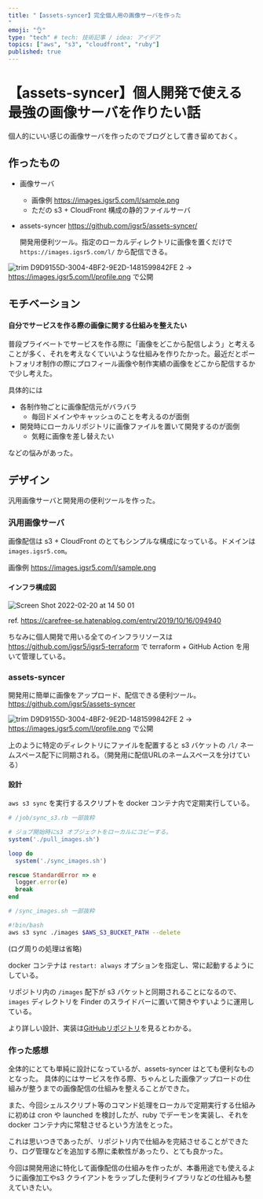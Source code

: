 ```yaml
---
title: "【assets-syncer】完全個人用の画像サーバを作った
"
emoji: "👌"
type: "tech" # tech: 技術記事 / idea: アイデア
topics: ["aws", "s3", "cloudfront", "ruby"]
published: true
---
```


# 【assets-syncer】個人開発で使える最強の画像サーバを作りたい話

個人的にいい感じの画像サーバを作ったのでブログとして書き留めておく。

## 作ったもの

- 画像サーバ 
  - 画像例 https://images.igsr5.com/l/sample.png
  - ただの s3 + CloudFront 構成の静的ファイルサーバ

- assets-syncer
  https://github.com/igsr5/assets-syncer/

  開発用便利ツール。指定のローカルディレクトリに画像を置くだけで `https://images.igsr5.com/l/` から配信できる。


![trim D9D9155D-3004-4BF2-9E2D-1481599842FE 2](https://user-images.githubusercontent.com/66525257/154830179-acccf9bf-9d2e-4fd5-847c-ff5b104279e4.gif)
  → https://images.igsr5.com/l/profile.png で公開

## モチベーション
#### 自分でサービスを作る際の画像に関する仕組みを整えたい

普段プライベートでサービスを作る際に「画像をどこから配信しよう」と考えることが多く、それを考えなくていいような仕組みを作りたかった。最近だとポートフォリオ制作の際にプロフィール画像や制作実績の画像をどこから配信するかで少し考えた。

具体的には

- 各制作物ごとに画像配信元がバラバラ
  - 毎回ドメインやキャッシュのことを考えるのが面倒
- 開発時にローカルリポジトリに画像ファイルを置いて開発するのが面倒
  - 気軽に画像を差し替えたい

などの悩みがあった。


## デザイン

汎用画像サーバと開発用の便利ツールを作った。

### 汎用画像サーバ

画像配信は s3 + CloudFront のとてもシンプルな構成になっている。ドメインは `images.igsr5.com`。

画像例 https://images.igsr5.com/l/sample.png

#### インフラ構成図

![Screen Shot 2022-02-20 at 14 50 01](https://user-images.githubusercontent.com/66525257/154830381-1512fb4c-1291-4b1e-bb00-766898849516.png)

ref. https://carefree-se.hatenablog.com/entry/2019/10/16/094940

ちなみに個人開発で用いる全てのインフラリソースは https://github.com/igsr5/igsr5-terraform で terraform + GitHub Action を用いて管理している。

### assets-syncer
開発用に簡単に画像をアップロード、配信できる便利ツール。
https://github.com/igsr5/assets-syncer

![trim D9D9155D-3004-4BF2-9E2D-1481599842FE 2](https://user-images.githubusercontent.com/66525257/154830179-acccf9bf-9d2e-4fd5-847c-ff5b104279e4.gif)
  → https://images.igsr5.com/l/profile.png で公開

上のように特定のディレクトリにファイルを配置すると s3 バケットの `/l/` ネームスペース配下に同期される。（開発用に配信URLのネームスペースを分けている）

#### 設計

`aws s3 sync` を実行するスクリプトを docker コンテナ内で定期実行している。

```ruby:/job/sync_s3.rb
# /job/sync_s3.rb 一部抜粋

# ジョブ開始時にs3 オブジェクトをローカルにコピーする。
system('./pull_images.sh')

loop do
  system('./sync_images.sh')

rescue StandardError => e
  logger.error(e)
  break
end
```

```sh:/sync_images.sh
# /sync_images.sh 一部抜粋

#!bin/bash
aws s3 sync ./images $AWS_S3_BUCKET_PATH --delete
```
(ログ周りの処理は省略)

docker コンテナは `restart: always` オプションを指定し、常に起動するようにしている。

リポジトリ内の `/images` 配下が s3 バケットと同期されることになるので、 `images` ディレクトリを Finder のスライドバーに置いて開きやすいように運用している。

より詳しい設計、実装は[GitHubリポジトリ](https://github.com/igsr5/assets-syncer)を見るとわかる。


### 作った感想

全体的にとても単純に設計になっているが、assets-syncer はとても便利なものとなった。
具体的にはサービスを作る際、ちゃんとした画像アップロードの仕組みが整うまでの画像配信の仕組みを整えることができた。

また、今回シェルスクリプト等のコマンド処理をローカルで定期実行する仕組みに初めは cron や launched を検討したが、ruby でデーモンを実装し、それを docker コンテナ内に常駐させるという方法をとった。

これは思いつきであったが、リポジトリ内で仕組みを完結させることができたり、ログ管理などを追加する際に柔軟性があったり、とても良かった。

今回は開発用途に特化して画像配信の仕組みを作ったが、本番用途でも使えるように画像加工やs3 クライアントをラップした便利ライプラリなどの仕組みも整えていきたい。
